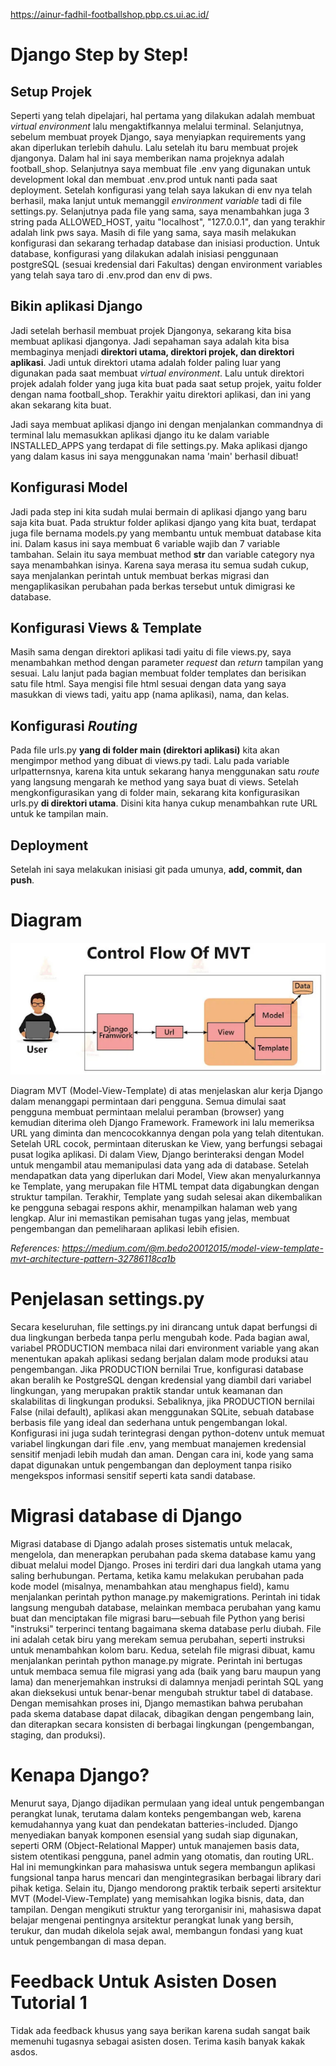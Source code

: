https://ainur-fadhil-footballshop.pbp.cs.ui.ac.id/

# Django Step by Step!
## Setup Projek
Seperti yang telah dipelajari, hal pertama yang dilakukan adalah membuat *virtual environment* lalu mengaktifkannya melalui terminal.
Selanjutnya, sebelum membuat proyek Django, saya menyiapkan requirements yang akan diperlukan terlebih dahulu. Lalu setelah itu baru membuat projek djangonya. Dalam hal ini saya memberikan nama projeknya adalah football_shop.
Selanjutnya saya membuat file .env yang digunakan untuk development lokal dan membuat .env.prod untuk nanti pada saat deployment.
Setelah konfigurasi yang telah saya lakukan di env nya telah berhasil, maka lanjut untuk memanggil *environment variable* tadi di file settings.py.
Selanjutnya pada file yang sama, saya menambahkan juga 3 string pada ALLOWED_HOST, yaitu "localhost", "127.0.0.1", dan yang terakhir adalah link pws saya.
Masih di file yang sama, saya masih melakukan konfigurasi dan sekarang terhadap database dan inisiasi production.
Untuk database,  konfigurasi yang dilakukan adalah inisiasi penggunaan postgreSQL (sesuai kredensial dari Fakultas) dengan environment variables yang telah saya taro di .env.prod dan env di pws.
## Bikin aplikasi Django
Jadi setelah berhasil membuat projek Djangonya, sekarang kita bisa membuat aplikasi djangonya. Jadi sepahaman saya adalah kita bisa membaginya menjadi **direktori utama, direktori projek, dan direktori aplikasi**. Jadi untuk direktori utama adalah folder paling luar yang digunakan pada saat membuat *virtual environment*. Lalu untuk direktori projek adalah folder yang juga kita buat pada saat setup projek, yaitu folder dengan nama football_shop. Terakhir yaitu direktori aplikasi, dan ini yang akan sekarang kita buat.

Jadi saya membuat aplikasi django ini dengan menjalankan commandnya di terminal lalu memasukkan aplikasi django itu ke dalam variable INSTALLED_APPS yang terdapat di file settings.py. Maka aplikasi django yang dalam kasus ini saya menggunakan nama 'main' berhasil dibuat!
## Konfigurasi Model
Jadi pada step ini kita sudah mulai bermain di aplikasi django yang baru saja kita buat. Pada struktur folder aplikasi django yang kita buat, terdapat juga file bernama models.py yang membantu untuk membuat database kita ini. Dalam kasus ini saya membuat 6 variable wajib dan 7 variable tambahan. Selain itu saya membuat method __str__ dan variable category nya saya menambahkan isinya. Karena saya merasa itu semua sudah cukup, saya menjalankan perintah untuk membuat berkas migrasi dan mengaplikasikan perubahan pada berkas tersebut untuk dimigrasi ke database.
## Konfigurasi Views & Template
Masih sama dengan direktori aplikasi tadi yaitu di file views.py, saya menambahkan method dengan parameter *request* dan *return* tampilan yang sesuai.
Lalu lanjut pada bagian membuat folder templates dan berisikan satu file html. Saya mengisi file html sesuai dengan data yang saya masukkan di views tadi, yaitu app (nama aplikasi), nama, dan kelas.
## Konfigurasi *Routing*
Pada file urls.py **yang di folder main (direktori aplikasi)** kita akan mengimpor method yang dibuat di views.py tadi. Lalu pada variable urlpatternsnya, karena kita untuk sekarang hanya menggunakan satu *route* yang langsung mengarah ke method yang saya buat di views.
Setelah mengkonfigurasikan yang di folder main, sekarang kita konfigurasikan urls.py **di direktori utama**. Disini kita hanya cukup menambahkan rute URL untuk ke tampilan main.
## Deployment
Setelah ini saya melakukan inisiasi git pada umunya, **add, commit, dan push**.

# Diagram
![alt text](image.png)

Diagram MVT (Model-View-Template) di atas menjelaskan alur kerja Django dalam menanggapi permintaan dari pengguna. Semua dimulai saat pengguna membuat permintaan melalui peramban (browser) yang kemudian diterima oleh Django Framework. Framework ini lalu memeriksa URL yang diminta dan mencocokkannya dengan pola yang telah ditentukan. Setelah URL cocok, permintaan diteruskan ke View, yang berfungsi sebagai pusat logika aplikasi. Di dalam View, Django berinteraksi dengan Model untuk mengambil atau memanipulasi data yang ada di database. Setelah mendapatkan data yang diperlukan dari Model, View akan menyalurkannya ke Template, yang merupakan file HTML tempat data digabungkan dengan struktur tampilan. Terakhir, Template yang sudah selesai akan dikembalikan ke pengguna sebagai respons akhir, menampilkan halaman web yang lengkap. Alur ini memastikan pemisahan tugas yang jelas, membuat pengembangan dan pemeliharaan aplikasi lebih efisien.

*References: https://medium.com/@m.bedo20012015/model-view-template-mvt-architecture-pattern-32786118ca1b*

# Penjelasan settings.py
Secara keseluruhan, file settings.py ini dirancang untuk dapat berfungsi di dua lingkungan berbeda tanpa perlu mengubah kode. Pada bagian awal, variabel PRODUCTION membaca nilai dari environment variable yang akan menentukan apakah aplikasi sedang berjalan dalam mode produksi atau pengembangan. Jika PRODUCTION bernilai True, konfigurasi database akan beralih ke PostgreSQL dengan kredensial yang diambil dari variabel lingkungan, yang merupakan praktik standar untuk keamanan dan skalabilitas di lingkungan produksi. Sebaliknya, jika PRODUCTION bernilai False (nilai default), aplikasi akan menggunakan SQLite, sebuah database berbasis file yang ideal dan sederhana untuk pengembangan lokal. Konfigurasi ini juga sudah terintegrasi dengan python-dotenv untuk memuat variabel lingkungan dari file .env, yang membuat manajemen kredensial sensitif menjadi lebih mudah dan aman. Dengan cara ini, kode yang sama dapat digunakan untuk pengembangan dan deployment tanpa risiko mengekspos informasi sensitif seperti kata sandi database.

# Migrasi database di Django
Migrasi database di Django adalah proses sistematis untuk melacak, mengelola, dan menerapkan perubahan pada skema database kamu yang dibuat melalui model Django. Proses ini terdiri dari dua langkah utama yang saling berhubungan. Pertama, ketika kamu melakukan perubahan pada kode model (misalnya, menambahkan atau menghapus field), kamu menjalankan perintah python manage.py makemigrations. Perintah ini tidak langsung mengubah database, melainkan membaca perubahan yang kamu buat dan menciptakan file migrasi baru—sebuah file Python yang berisi "instruksi" terperinci tentang bagaimana skema database perlu diubah. File ini adalah cetak biru yang merekam semua perubahan, seperti instruksi untuk menambahkan kolom baru. Kedua, setelah file migrasi dibuat, kamu menjalankan perintah python manage.py migrate. Perintah ini bertugas untuk membaca semua file migrasi yang ada (baik yang baru maupun yang lama) dan menerjemahkan instruksi di dalamnya menjadi perintah SQL yang akan dieksekusi untuk benar-benar mengubah struktur tabel di database. Dengan memisahkan proses ini, Django memastikan bahwa perubahan pada skema database dapat dilacak, dibagikan dengan pengembang lain, dan diterapkan secara konsisten di berbagai lingkungan (pengembangan, staging, dan produksi).

# Kenapa Django?
Menurut saya, Django dijadikan permulaan yang ideal untuk pengembangan perangkat lunak, terutama dalam konteks pengembangan web, karena kemudahannya yang kuat dan pendekatan batteries-included. Django menyediakan banyak komponen esensial yang sudah siap digunakan, seperti ORM (Object-Relational Mapper) untuk manajemen basis data, sistem otentikasi pengguna, panel admin yang otomatis, dan routing URL. Hal ini memungkinkan para mahasiswa untuk segera membangun aplikasi fungsional tanpa harus mencari dan mengintegrasikan berbagai library dari pihak ketiga. Selain itu, Django mendorong praktik terbaik seperti arsitektur MVT (Model-View-Template) yang memisahkan logika bisnis, data, dan tampilan. Dengan mengikuti struktur yang terorganisir ini, mahasiswa dapat belajar mengenai pentingnya arsitektur perangkat lunak yang bersih, terukur, dan mudah dikelola sejak awal, membangun fondasi yang kuat untuk pengembangan di masa depan.

# Feedback Untuk Asisten Dosen Tutorial 1
Tidak ada feedback khusus yang saya berikan karena sudah sangat baik memenuhi tugasnya sebagai asisten dosen. Terima kasih banyak kakak asdos.